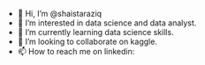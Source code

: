 - 👋 Hi, I’m @shaistaraziq
- 👀 I’m interested in data science and data analyst.
- 🌱 I’m currently learning data science skills.
- 💞️ I’m looking to collaborate on kaggle.
- 📫 How to reach me on linkedin:

